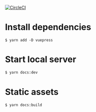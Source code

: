 [![CircleCI](https://circleci.com/gh/telepenin/kernelcare-doc.svg?style=svg)](https://circleci.com/gh/telepenin/kernelcare-doc)

# Install dependencies

```
$ yarn add -D vuepress
```

# Start local server

```sh
$ yarn docs:dev
```

# Static assets

```sh
$ yarn docs:build
```